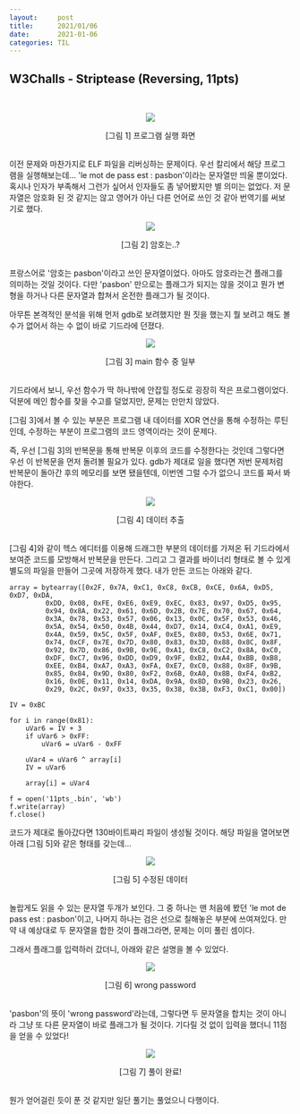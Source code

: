 ```yaml
---
layout:     post
title:      2021/01/06
date:       2021-01-06
categories: TIL
---
```


## W3Challs - Striptease (Reversing, 11pts)

<br>
<p align="center"><img src="https://user-images.githubusercontent.com/75083364/103749898-73c42080-5049-11eb-8265-3b19feca65e6.png"></p>
<center>[그림 1] 프로그램 실행 화면</center><br>

이전 문제와 마찬가지로 ELF 파일을 리버싱하는 문제이다.
우선 칼리에서 해당 프로그램을 실행해보는데... 'le mot de pass est : pasbon'이라는 문자열만 띄울 뿐이었다.
혹시나 인자가 부족해서 그런가 싶어서 인자들도 좀 넣어봤지만 별 의미는 없었다.
저 문자열은 암호화 된 것 같지는 않고 영어가 아닌 다른 언어로 쓰인 것 같아 번역기를 써보기로 했다.

<p align="center"><img src="https://user-images.githubusercontent.com/75083364/103749902-758de400-5049-11eb-8133-9547d921588c.png"></p>
<center>[그림 2] 암호는..? </center><br>

프랑스어로 '암호는 pasbon'이라고 쓰인 문자열이었다. 아마도 암호라는건 플래그를 의미하는 것일 것이다.
다만 'pasbon' 만으로는 플래그가 되지는 않을 것이고 뭔가 변형을 하거나 다른 문자열과 합쳐서 온전한 플래그가 될 것이다.

아무튼 본격적인 분석을 위해 먼저 gdb로 보려했지만 뭔 짓을 했는지 뭘 보려고 해도 볼 수가 없어서 하는 수 없이 바로 기드라에 던졌다.

<p align="center"><img src="https://user-images.githubusercontent.com/75083364/103749905-758de400-5049-11eb-8b41-bf3182625662.png"></p>
<center>[그림 3] main 함수 중 일부</center><br>

기드라에서 보니, 우선 함수가 딱 하나밖에 안잡힐 정도로 굉장히 작은 프로그램이었다.
덕분에 메인 함수를 찾을 수고를 덜었지만, 문제는 만만치 않았다.

[그림 3]에서 볼 수 있는 부분은 프로그램 내 데이터를 XOR 연산을 통해 수정하는 루틴인데,
수정하는 부분이 프로그램의 코드 영역이라는 것이 문제다.

즉, 우선 [그림 3]의 반복문을 통해 반복문 이후의 코드를 수정한다는 것인데 그렇다면 우선 이 반복문을 먼저 돌려볼 필요가 있다.
gdb가 제대로 일을 했다면 저번 문제처럼 반복문이 돌아간 후의 메모리를 보면 됐을텐데, 이번엔 그럴 수가 없으니 코드를 짜서 봐야한다.

<p align="center"><img src="https://user-images.githubusercontent.com/75083364/103749906-76267a80-5049-11eb-859a-57cc4f7aaa84.png"></p>
<center>[그림 4] 데이터 추출</center><br>

[그림 4]와 같이 헥스 에디터를 이용해 드래그한 부분의 데이터를 가져온 뒤 기드라에서 보여준 코드를 모방해서 반복문을 만든다.
그리고 그 결과를 바이너리 형태로 볼 수 있게 별도의 파일을 만들어 그곳에 저장하게 했다.
내가 만든 코드는 아래와 같다.

```(.python)
array = bytearray([0x2F, 0x7A, 0xC1, 0xC8, 0xCB, 0xCE, 0x6A, 0xD5, 0xD7, 0xDA,
         0xDD, 0x08, 0xFE, 0xE6, 0xE9, 0xEC, 0x83, 0x97, 0xD5, 0x95,
         0x94, 0x8A, 0x22, 0x61, 0x6D, 0x2B, 0x7E, 0x70, 0x67, 0x64,
         0x3A, 0x78, 0x53, 0x57, 0x06, 0x13, 0x0C, 0x5F, 0x53, 0x46,
         0x5A, 0x54, 0x50, 0x4B, 0x44, 0xD7, 0x14, 0xC4, 0xA1, 0xE9,
         0x4A, 0x59, 0x5C, 0x5F, 0xAF, 0xE5, 0x80, 0x53, 0x6E, 0x71,
         0x74, 0xCF, 0x7E, 0x7D, 0x80, 0x83, 0x3D, 0x88, 0x8C, 0x8F,
         0x92, 0x7D, 0x86, 0x9B, 0x9E, 0xA1, 0xC8, 0xC2, 0x8A, 0xC0,
         0xDF, 0xC7, 0x96, 0xDD, 0xD9, 0x9F, 0xB2, 0xA4, 0xBB, 0xB8,
         0xEE, 0xB4, 0xA7, 0xA3, 0xFA, 0xE7, 0xC0, 0x88, 0x8F, 0x9B,
         0x85, 0x84, 0x9D, 0x80, 0xF2, 0x6B, 0xA0, 0x8B, 0xF4, 0xB2,
         0x16, 0x0E, 0x11, 0x14, 0xDA, 0x9A, 0x8D, 0x9B, 0x23, 0x26,
         0x29, 0x2C, 0x97, 0x33, 0x35, 0x38, 0x3B, 0xF3, 0xC1, 0x00])

IV = 0xBC

for i in range(0x81):
    uVar6 = IV + 3
    if uVar6 > 0xFF:
        uVar6 = uVar6 - 0xFF

    uVar4 = uVar6 ^ array[i]
    IV = uVar6

    array[i] = uVar4

f = open('11pts_.bin', 'wb')
f.write(array)
f.close()
```

코드가 제대로 돌아갔다면 130바이트짜리 파일이 생성될 것이다.
해당 파일을 열어보면 아래 [그림 5]와 같은 형태를 갖는데...

<p align="center"><img src="https://user-images.githubusercontent.com/75083364/103771597-5acc6700-506b-11eb-982c-7beb50e54d0b.jpg"></p>
<center>[그림 5] 수정된 데이터</center><br>

놀랍게도 읽을 수 있는 문자열 두개가 보인다. 그 중 하나는 맨 처음에 봤던 'le mot de pass est : pasbon'이고,
나머지 하나는 검은 선으로 칠해놓은 부분에 쓰여져있다. 만약 내 예상대로 두 문자열을 합한 것이 플래그라면, 문제는 이미 풀린 셈이다.

그래서 플래그를 입력하러 갔더니, 아래와 같은 설명을 볼 수 있었다.

<p align="center"><img src="https://user-images.githubusercontent.com/75083364/103771851-dd552680-506b-11eb-9304-a7c9dcc25b38.png"></p>
<center>[그림 6] wrong password</center><br>

'pasbon'의 뜻이 'wrong password'라는데, 그렇다면 두 문자열을 합치는 것이 아니라 그냥 또 다른 문자열이 바로 플래그가 될 것이다.
기다릴 것 없이 입력을 했더니 11점을 얻을 수 있었다!

<p align="center"><img src="https://user-images.githubusercontent.com/75083364/103749911-76bf1100-5049-11eb-9dde-46554780cc7b.png"></p>
<center>[그림 7] 풀이 완료!</center><br>

뭔가 얻어걸린 듯이 푼 것 같지만 일단 풀기는 풀었으니 다행이다.